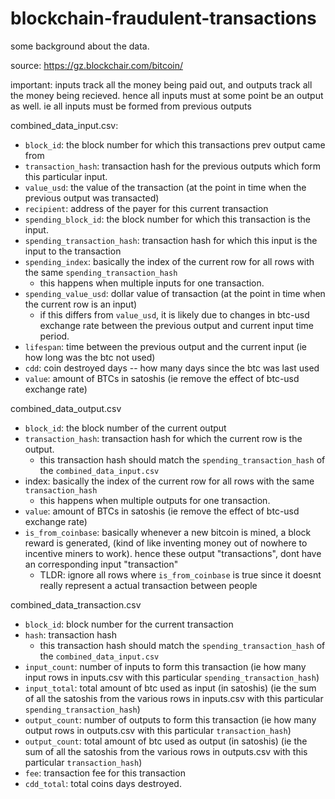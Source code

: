# blockchain-fraudulent-transactions

some background about the data. 

source: https://gz.blockchair.com/bitcoin/

important: inputs track all the money being paid out, and outputs track all the money being recieved. hence all inputs must at some point be an output as well. ie all inputs must be formed from previous outputs

combined_data_input.csv: 
- `block_id`: the block number for which this transactions prev output came from
- `transaction_hash`: transaction hash for the previous outputs which form this particular input. 
- `value_usd`: the value of the transaction (at the point in time when the previous output was transacted)
- `recipient`: address of the payer for this current transaction
- `spending_block_id`: the block number for which this transaction is the input. 
- `spending_transaction_hash`: transaction hash for which this input is the input to the transaction
- `spending_index`: basically the index of the current row for all rows with the same `spending_transaction_hash` 
    * this happens when multiple inputs for one transaction. 
- `spending_value_usd`: dollar value of transaction (at the point in time when the current row is an input)
    * if this differs from `value_usd`, it is likely due to changes in btc-usd exchange rate between the previous output and current input time period. 
- `lifespan`: time between the previous output and the current input (ie how long was the btc not used)
- `cdd`: coin destroyed days -- how many days since the btc was last used
- `value`: amount of BTCs in satoshis (ie remove the effect of btc-usd exchange rate) 

combined_data_output.csv
- `block_id`: the block number of the current output 
- `transaction_hash`: transaction hash for which the current row is the output. 
    * this transaction hash should match the `spending_transaction_hash` of the `combined_data_input.csv`
- index: basically the index of the current row for all rows with the same `transaction_hash`     
    * this happens when multiple outputs for one transaction. 
- `value`: amount of BTCs in satoshis (ie remove the effect of btc-usd exchange rate)
- `is_from_coinbase`: basically whenever a new bitcoin is mined, a block reward is generated, (kind of like inventing money out of nowhere to incentive miners to work). hence these output "transactions", dont have an corresponding input "transaction"
    * TLDR: ignore all rows where `is_from_coinbase` is true since it doesnt really represent a actual transaction between people 

combined_data_transaction.csv
- `block_id`: block number for the current transaction
- `hash`: transaction hash 
    * this transaction hash should match the `spending_transaction_hash` of the `combined_data_input.csv`
- `input_count`: number of inputs to form this transaction (ie how many input rows in inputs.csv with this particular `spending_transaction_hash`)
- `input_total`: total amount of btc used as input (in satoshis) (ie the sum of all the satoshis from the various rows in inputs.csv with this particular `spending_transaction_hash`)
- `output_count`: number of outputs to form this transaction (ie how many output rows in outputs.csv with this particular `transaction_hash`)
- `output_count`: total amount of btc used as output (in satoshis) (ie the sum of all the satoshis from the various rows in outputs.csv with this particular `transaction_hash`)
- `fee`: transaction fee for this transaction
- `cdd_total`: total coins days destroyed.

